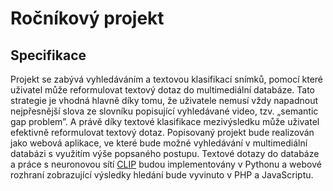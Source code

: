 # Ročníkový projekt

## Specifikace
Projekt se zabývá vyhledáváním a textovou klasifikací snímků, pomocí které uživatel může reformulovat textový dotaz do multimediální databáze. Tato strategie je vhodná hlavně díky tomu, že uživatele nemusí vždy napadnout nejpřesnější slova ze slovníku popisující vyhledávané video, tzv. „semantic gap problem”. A právě díky textové klasifikace mezivýsledku může uživatel efektivně reformulovat textový dotaz.
Popisovaný projekt bude realizován jako webová aplikace, ve které bude možné vyhledávání v multimediální databázi s využitím výše popsaného postupu. Textové dotazy do databáze a práce s neuronovou sítí [CLIP](https://beta.openai.com/) budou implementovány v Pythonu a webové rozhraní zobrazující výsledky hledání bude vyvinuto v PHP a JavaScriptu.
